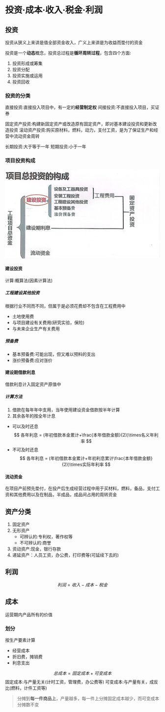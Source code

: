 # 投资·成本·收入·税金·利润
## 投资
投资从狭义上来讲是值全部资金收入，广义上来讲是为收益而垫付的资金

投资是一个**动态**概念，投资总过程是**循环周转过程**，包含四个方面:
1. 投资形成或筹集
2. 投资分配
3. 投资实施或运用
4. 投资回收

### 投资的分类
直接投资:直接投入项目中，有一定的**经营制定权**
间接投资:不直接投入项目，买证券

固定资产投资:构建新固定资产或改造原有固定资产，即对基本建设投资和更新改造投资
滚动资产投资:购买原材料，燃料，动力，支付工资，是为了保证生产和经营中流动资金周转

长期投资:大于等于一年
短期投资:小于一年
### 项目投资构成
![Alt text](picture/投资.jpg)
#### 建设投资
计算:概算法(因素计算法)
##### 工程建设其他投资
根据行业不同而不同，但属于是必须花费却不包含在工程费用中
* 土地使用费
* 与项目建设有关费用(研究实验，保险)
* 与未来企业生产有关费用
##### 预备费
* 基本预备费:可能出现，但又难以预料的支出
* 涨价预备费:应对涨价
#### 建设期借款利息
借款利息计入固定资产原值中
##### 计算方法
1. 借款在每年年中支用，当年使用建设资金借款按半年计算
2. 其余各年的按全年计息
   
* 可以及时还息
$$
各年利息 = (年初借款本金累计+\frac{本年借款金额}{2})\times名义年利率
$$
* 不可及时还息
$$
各年利息 = (年初借款本金累计+年初利息累计\frac{本年借款金额}{2})\times实际年利率
$$
#### 流动资金
在项目产前预先垫付，在投产后生成经营过程中用于买材料，燃料，备品，支付工资和其他费用以及在制品，半成品，成品间占用的周转资金

## 资产分类
1. 固定资产
2. 无形资产
   * 可辨认的:专利权，著作权等
   * 不可辨认的:商誉
3. 资动资产:现金，银行存款
4. 递延资产：人员工资，办公费，打印费等(可延续下去的)
   
## 利润
$$
利润 = 收入-成本-税金
$$
## 成本
运营期内产品所有的价值
### 划分
按生产要素计算
* 经营成本
* 折旧费，摊销费
* 利息支出

$$
总成本 = 固定成本 + 可变成本
$$
固定成本:与产量无关(计时工资，管理费，办公费等)
可变成本:与产量有关，成反比(燃料，计件工资等)
>分摊到**每一件商品上**，产量越多，每一件上分摊固定成本越少，而可变成本分摊数不变